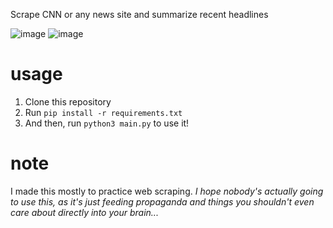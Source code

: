 Scrape CNN or any news site and summarize recent headlines

![image](https://github.com/user-attachments/assets/b1786295-86b6-444e-8e53-2a70e848459f)
![image](https://github.com/user-attachments/assets/193abe68-efcc-46e2-ac2a-ffdf5e902227)

# usage
1. Clone this repository
2. Run `pip install -r requirements.txt`
3. And then, run `python3 main.py` to use it!

# note
I made this mostly to practice web scraping. *I hope nobody's actually going to use this, as it's just feeding propaganda and things you shouldn't even care about directly into your brain...*
